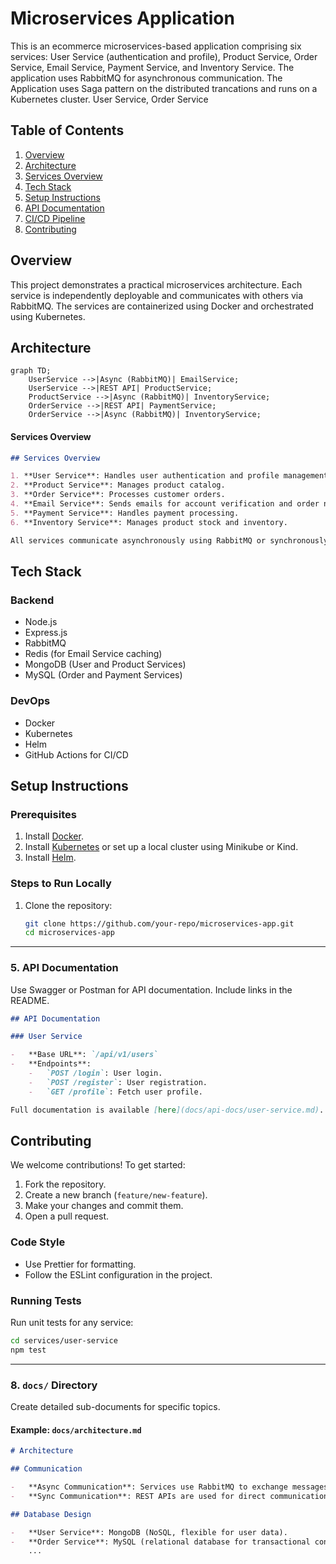 # Microservices Application

This is an ecommerce microservices-based application comprising six services: User Service (authentication and profile), Product Service, Order Service, Email Service, Payment Service, and Inventory Service. The application uses RabbitMQ for asynchronous communication. The Application uses Saga pattern on the distributed trancations and runs on a Kubernetes cluster. User Service, Order Service

## Table of Contents

1. [Overview](#overview)
2. [Architecture](#architecture)
3. [Services Overview](#services-overview)
4. [Tech Stack](#tech-stack)
5. [Setup Instructions](#setup-instructions)
6. [API Documentation](#api-documentation)
7. [CI/CD Pipeline](#ci-cd-pipeline)
8. [Contributing](#contributing)

## Overview

This project demonstrates a practical microservices architecture. Each service is independently deployable and communicates with others via RabbitMQ. The services are containerized using Docker and orchestrated using Kubernetes.

## Architecture

```mermaid
graph TD;
    UserService -->|Async (RabbitMQ)| EmailService;
    UserService -->|REST API| ProductService;
    ProductService -->|Async (RabbitMQ)| InventoryService;
    OrderService -->|REST API| PaymentService;
    OrderService -->|Async (RabbitMQ)| InventoryService;
```

#### **Services Overview**

```markdown
## Services Overview

1. **User Service**: Handles user authentication and profile management.
2. **Product Service**: Manages product catalog.
3. **Order Service**: Processes customer orders.
4. **Email Service**: Sends emails for account verification and order notifications.
5. **Payment Service**: Handles payment processing.
6. **Inventory Service**: Manages product stock and inventory.

All services communicate asynchronously using RabbitMQ or synchronously using REST APIs.
```

## Tech Stack

### Backend

-   Node.js
-   Express.js
-   RabbitMQ
-   Redis (for Email Service caching)
-   MongoDB (User and Product Services)
-   MySQL (Order and Payment Services)

### DevOps

-   Docker
-   Kubernetes
-   Helm
-   GitHub Actions for CI/CD

## Setup Instructions

### Prerequisites

1. Install [Docker](https://www.docker.com/).
2. Install [Kubernetes](https://kubernetes.io/) or set up a local cluster using Minikube or Kind.
3. Install [Helm](https://helm.sh/).

### Steps to Run Locally

1. Clone the repository:
    ```bash
    git clone https://github.com/your-repo/microservices-app.git
    cd microservices-app
    ```

---

### **5. API Documentation**

Use Swagger or Postman for API documentation. Include links in the README.

```markdown
## API Documentation

### User Service

-   **Base URL**: `/api/v1/users`
-   **Endpoints**:
    -   `POST /login`: User login.
    -   `POST /register`: User registration.
    -   `GET /profile`: Fetch user profile.

Full documentation is available [here](docs/api-docs/user-service.md).
```

## Contributing

We welcome contributions! To get started:

1. Fork the repository.
2. Create a new branch (`feature/new-feature`).
3. Make your changes and commit them.
4. Open a pull request.

### Code Style

-   Use Prettier for formatting.
-   Follow the ESLint configuration in the project.

### Running Tests

Run unit tests for any service:

```bash
cd services/user-service
npm test
```

---

### **8. `docs/` Directory**

Create detailed sub-documents for specific topics.

#### Example: `docs/architecture.md`

```markdown
# Architecture

## Communication

-   **Async Communication**: Services use RabbitMQ to exchange messages.
-   **Sync Communication**: REST APIs are used for direct communication.

## Database Design

-   **User Service**: MongoDB (NoSQL, flexible for user data).
-   **Order Service**: MySQL (relational database for transactional consistency).
    ...
```
